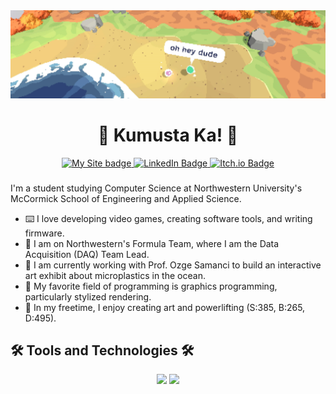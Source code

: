 <div id="Header & Badges" align="center">

  <img src="images/banner.jpg" alt="Banner: Says 'oh hey dude'">

  <h1>👋 Kumusta Ka! 👋</h1>

  <a href="https://evanbs.com">
    <img src="https://img.shields.io/badge/My_Site-blah?style=for-the-badge&logo=checkmarx&logoColor=white&color=243E36" alt="My Site badge"/>
  </a>
  
  <a href="https://www.linkedin.com/in/evan-bertis-sample-1987901bb/">
    <img src="https://img.shields.io/badge/LinkedIn-blue?style=for-the-badge&logo=linkedin&logoColor=white" alt="LinkedIn Badge"/>
  </a>
  
  <a href="https://evanmakesstuff.itch.io/">
    <img src="https://img.shields.io/badge/Itch.io-FA5C5C?style=for-the-badge&logo=itchdotio&logoColor=white" alt="Itch.io Badge"/>
  </a>

</div>

###

I'm a student studying Computer Science at Northwestern University's McCormick School of Engineering and Applied Science.
* ⌨️ I love developing video games, creating software tools, and writing firmware.
* 🚗 I am on Northwestern's Formula Team, where I am the Data Acquisition (DAQ) Team Lead.
* 🌊 I am currently working with Prof. Ozge Samanci to build an interactive art exhibit about microplastics in the ocean.
* 🔺 My favorite field of programming is graphics programming, particularly stylized rendering.
* 🎨 In my freetime, I enjoy creating art and powerlifting (S:385, B:265, D:495).

## 🛠️ Tools and Technologies 🛠️

<div align="center">
    <img src="https://skillicons.dev/icons?i=cs,unity,c,cpp,cmake,arduino,matlab,python,blender,illustrator,photoshop&theme=dark"/>
    <img src="https://skillicons.dev/icons?i=html,css,js,latex,mysql,sqlite,django,htmx,aws,markdown,figma&theme=dark"/>
</div>

